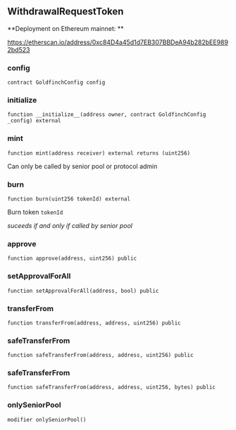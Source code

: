 ## WithdrawalRequestToken

**Deployment on Ethereum mainnet: **

https://etherscan.io/address/0xc84D4a45d1d7EB307BBDeA94b282bEE9892bd523

### config

```solidity
contract GoldfinchConfig config
```

### __initialize__

```solidity
function __initialize__(address owner, contract GoldfinchConfig _config) external
```

### mint

```solidity
function mint(address receiver) external returns (uint256)
```

Can only be called by senior pool or protocol admin

### burn

```solidity
function burn(uint256 tokenId) external
```

Burn token `tokenId`

_suceeds if and only if called by senior pool_

### approve

```solidity
function approve(address, uint256) public
```

### setApprovalForAll

```solidity
function setApprovalForAll(address, bool) public
```

### transferFrom

```solidity
function transferFrom(address, address, uint256) public
```

### safeTransferFrom

```solidity
function safeTransferFrom(address, address, uint256) public
```

### safeTransferFrom

```solidity
function safeTransferFrom(address, address, uint256, bytes) public
```

### onlySeniorPool

```solidity
modifier onlySeniorPool()
```

